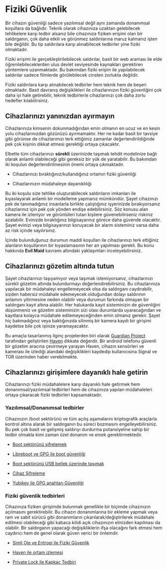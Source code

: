 # Fiziki Güvenlik

Bir cihazın güvenliği sadece yazılımsal değil aynı zamanda donanımsal koşullara da bağlıdır. Teknik olarak cihazınıza uzaktan gelebilecek tehlikelere karşı tedbir alsanız bile cihazınıza fiziken erişimi olan bir saldırganın, çok daha etkili ve görünmez saldırılarına maruz kalmanız işten bile değildir. Bu tip saldırılara karşı alınabilecek tedbirler yine fiziki olmaktadır.

Fiziki erişimi ile gerçekleştirilebilecek saldırılar, basit bir web araması ile elde öğrenilebileceklerden ulus devlet seviyesinde kaynakları gerektiren yöntemlere uzanmaktadır. Bu bakımdan fiziki erişim ile yapılabilecek saldırılar sadece filmlerde görülebilecek cinsten zorlukta değildir.

Fiziki saldırılara karşı alınabilecek tedbirler hem teknik hem de beşeri olmaktadır. Basit davranış değişiklikleri ile cihazlarınızın fiziki güvenliğini çok daha iyi hale getirebilir, teknik tedbirlerle cihazlarınızı çok daha zorlu hedefler kılabilirsiniz.

## Cihazlarınızı yanınızdan ayırmayın

Cihazlarınıza kimsenin dokunmadığından emin olmanın en ucuz ve en kesin yolu cihazlarınızdan gözünüzü ayırmamaktır. Her ne kadar basit bir tavsiye gibi görünse de cihazlarımızı terk ettiğimiz zamanlar değerlendirildiğinde pek çok kişinin dikkat etmesi gerektiği ortaya çıkacaktır.

Elbette tüm cihazlarınızı **sürekli** üzerinizde taşımak tehdit modelinize bağlı olarak anlamlı olabileceği gibi gereksiz bir yük de yaratabilir. Bu bakımdan iki koşulun değerlendirilmesinin önemi ortaya çıkmaktadır.

* Cihazlarınızı bıraktığınız/kullandığınız ortamın fiziki güvenliği

* Cihazlarınızın müdahaleye dayanıklılığı

Bu iki koşulu size tehlike oluşturabilecek saldırıların imkanları ile kıyaslayarak anlamlı bir modelleme yapmanız mümkündür. Şayet cihazınızı pek de tanımadığınız insanlarla birlikte çalıştığınız işyerinizde bırakıyorsanız cihazlarınız için pek çok yönden endişe edebilirsiniz. Söz konusu alan kamera ile izleniyor ve görüntüleri tutan kişilere güvenebilirseniz riskiniz azalabilir. Evinizde bıraktığınız bilgisayarınız görece daha güvende olacaktır. Şayet evinizi veya bilgisayarınızı koruyacak bir alarm sisteminiz varsa daha az risk içinde sayılırsınız.

İçinde bulunduğunuz durumun maddi koşulları ile cihazlarınızı terk ettiğiniz alanların koşullarının bir kıyaslamasının her an yapılması gerekli. Bu konu hakkında **Evil Maid** kavramı altındaki yaklaşımları inceleyebilirsiniz.

## Cihazlarınızı gözetim altında tutun

Şayet cihazlarınızı taşıyamıyor veya taşımak istemiyorsanız, cihazlarınızı sürekli gözetim altında bulundurmayı değerlendirebilirsiniz. Bu cihazlarınıza yapılacak bir müdahaleyi engellemeyecek olsa da saldırganı caydırabilir, sizden habersiz müdahale edemeyecek olduğundan dolayı saldırının anlamını yitirmesine neden olabilir veya durumun farkında olmayan bir saldırganı kayıt altına alabilir. Her halukarda kayıt sisteminizin de güvenliğini düşünmeniz ve gözetim sisteminizin sizi olası durumlarda uyaracağından ve kayıtlara kolayca müdahale edilemeyeceğinden emin olmanız gerekir. Şayet hiç bakmadığınız veya baktığınızda silinmiş bir kamera kaydı bir girişimi kaydetse bile çok işinize yaramayacaktır.

Bu amaçla tasarlanmış ilginç projelerden biri olarak [Guardian Project](https://guardianproject.info/) tarafından geliştirilen [Haven](https://github.com/guardianproject/haven/releases) dikkate değerdir. Bir android telefonu güvenli bir gözetim aracına çevirmeye yarayan Haven, cihazın sensörleri ve kamerası ile izlediği alandaki değişiklikleri kaydedip kullanıcısına Signal ve TOR üzerinden haber verebilmekte.

## Cihazlarınızı girişimlere dayanıklı hale getirin

Cihazlarınızı fiziki müdahalelere karşı dayanıklı hale getirmek hem donanımsal/yazılımsal tedbirleri hem de cihazınıza yapılan müdahaleleri ortaya çıkaracak fiziki tedbirleri kapsamaktadır.

### Yazılımsal/Donanımsal tedbirler

Cihazınızın /boot sektörünü ve tüm açılış aşamalarını kriptografik araçlarla kontrol altına alarak bir saldırganın bu süreci bozmasını engelleyebilirsiniz. Bu pek çok basit ve gelişmiş saldırıyı durdurma potansiyeline sahip bir tedbir olmakla kimi zaman özel donanım ve emek gerektirmektedir. 

* [Boot sektörünü şifrelemek](cihaz_guvenligi/sifreli_boot.md)

* [Libreboot ve GPG ile boot güvenliği](cihaz_guvenligi/libreboot_grub.md)

* [Boot sektörünü USB bellek üzerinde taşımak](cihaz_guvenligi/usb_grub.md)

* [Cihaz Şifreleme](cihaz_guvenligi/cihaz_sifreleme.md)

* [Yubikey ile GPG anahtarı Güvenliği]()

### Fiziki güvenlik tedbirleri

Cihazınıza fiziken girişimde bulunmak genellikle bir biçimde cihazınızın açılmasını gerektirebilir. Bu cihazın donanımlarına bir ekleme yapmak veya ram ve sabit sürücü gibi donanımların çıkarılarak/değiştirilerek müdahale edilmesi olabileceği gibi kabaca kilidi açık cihazınızın elinizden kapılması da olabilir. Bir saldırganın yapacağı değişikliklerin ifşa olacağını fark etmesi hem caydırıcı hem de genel olarak güven verici bir önlemdir.

* [Simli Oje ve Entropi ile Fiziki Güvenlik](oje.md)

* [Haven ile ortam izlemesi](haven.md)

* [Private Lock ile Kapkaç Tedbiri](private_lock.md)










